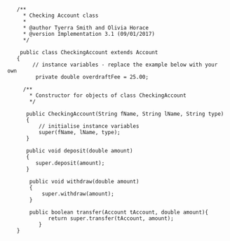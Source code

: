        /**  
         * Checking Account class  
         *  
         * @author Tyerra Smith and Olivia Horace  
         * @version Implementation 3.1 (09/01/2017)  
         */  
    
        public class CheckingAccount extends Account  
       {  
            // instance variables - replace the example below with your own  
             private double overdraftFee = 25.00;  
  
         /**  
           * Constructor for objects of class CheckingAccount  
           */  
  
          public CheckingAccount(String fName, String lName, String type)  
          {  
              // initialise instance variables  
              super(fName, lName, type);  
          }  
      
          public void deposit(double amount)    
          {  
             super.deposit(amount);  
          }  
      
           public void withdraw(double amount)  
           {  
               super.withdraw(amount);  
           }  
      
           public boolean transfer(Account tAccount, double amount){  
                 return super.transfer(tAccount, amount);  
              }  
       }   
